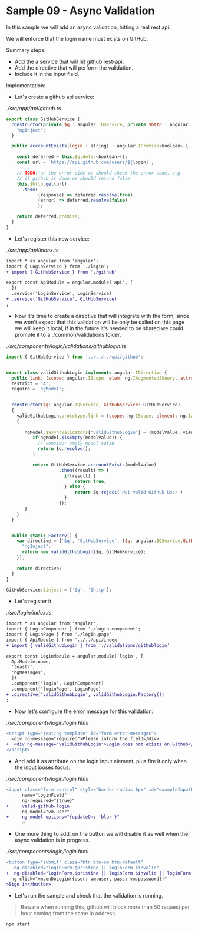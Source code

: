 # Sample 09 - Async Validation


In this sample we will add an async validation, hitting a real rest api.

We will enforce that the login name must exists on GitHub.

Summary steps:

- Add the a service that will hit github rest-api.
- Add the directive that will perform the validation.
- Include it in the input field.

Implementation:

- Let's create a github api service:


_./src/app/api/github.ts_

```javascript
export class GitHubService {    
  constructor(private $q : angular.IQService, private $http : angular.IHttpService) {
    "ngInject";
  }

  public acccountExists(login : string) : angular.IPromise<boolean> {         

    const deferred = this.$q.defer<boolean>();    
    const url = `https://api.github.com/users/${login}`;

    // TODO: on the error side we should check the error code, e.g.
    // if github is down we should return false
    this.$http.get(url)
      .then(
            (response) => deferred.resolve(true),
            (error) => deferred.resolve(false)
            );

    return deferred.promise;
  }
}
```

- Let's register this new service:

_./src/app/api/index.ts_

```diff
import * as angular from 'angular';
import { LoginService } from './login';
+ import { GitHubService } from './github'

export const ApiModule = angular.module('api', [
  ])
  .service('LoginService', LoginService)
+ .service('GitHubService', GitHubService)  
;
```

- Now it's time to create a directive that will integrate with the form,
since we won't expect that this validation will be only be called on 
this page we will keep it local, if in the future it's needed to be shared
we could promote it to a ./common/validations folder.

_./src/components/login/validations/githublogin.ts_

```javascript
import { GitHubService } from '../../../api/github';


export class validGithubLogin implements angular.IDirective {
  public link: (scope: angular.IScope, elem: ng.IAugmentedJQuery, attrs: angular.IAttributes, ngModel: angular.INgModelController) => void;
  restrict = 'A';
  require = 'ngModel';


  constructor($q: angular.IQService, GitHubService: GitHubService)
  {
    validGithubLogin.prototype.link = (scope: ng.IScope, element: ng.IAugmentedJQuery, attrs: ng.IAttributes, ngModel: angular.INgModelController) =>
    {
       
       ngModel.$asyncValidators["validGithubLogin"] = (modelValue, viewValue) => {
          if(ngModel.$isEmpty(modelValue)) {
            // consider empty model valid
            return $q.resolve();
          }

          return GitHubService.acccountExists(modelValue)
                    .then((result) => {
                      if(result) {
                          return true;
                      } else {
                          return $q.reject('Not valid Github User')
                      }
                    });
       }
    }
  }


  public static Factory() {
    var directive = ['$q', 'GitHubService', ($q: angular.IQService,GitHubService: GitHubService) => {
      "ngInject";
      return new validGithubLogin($q, GitHubService);
    }];
    
    return directive;
  }
}

GitHubService.$inject = ['$q', '$http'];
```

- Let's register it

_./src/login/index.ts_

```diff
import * as angular from 'angular';
import { LoginComponent } from './login.component';
import { LoginPage } from './login.page'
import { ApiModule } from '../../api/index'
+ import { validGithubLogin } from './validations/githublogin'

export const LoginModule = angular.module('login', [
  ApiModule.name,
  'toastr',
  'ngMessages',
  ])
  .component('login', LoginComponent)
  .component('loginPage', LoginPage)
+ .directive('validGithubLogin', validGithubLogin.Factory())  
;
```

- Now let's configure the error message for this validation:

_./src/components/login/login.html_

```diff
<script type="text/ng-template" id="form-error-messages">
  <div ng-message="required">Please inform the field</div>
+  <div ng-message="validGithubLogin">Login does not exists on Github</div>
</script>
```

- And add it as attribute on the login input element, plus fire it only when the input looses focus:

_./src/components/login/login.html_

```diff
<input class="form-control" style="border-radius:0px" id="exampleInputEmail1" placeholder="Enter email"
      name="loginField"    
      ng-required="{true}" 
+     valid-github-login
      ng-model="vm.user"
+     ng-model-options="{updateOn: 'blur'}"
      >
```


- One more thing to add, on the button we will disable it as well when
the async validation is in progress.

_./src/components/login/login.html_

```diff
<button type="submit" class="btn btn-sm btn-default"
-  ng-disabled="loginForm.$pristine || loginForm.$invalid"  
+  ng-disabled="loginForm.$pristine || loginForm.$invalid || loginForm.$pending"  
  ng-click="vm.onDoLogin({user: vm.user, pass: vm.password})"
>Sign in</button>
```

- Let's run the sample and check that the validation is running.

> Beware when running this, github will block more than 50 request per hour
coming from the same ip address.

```cmd
npm start
```
